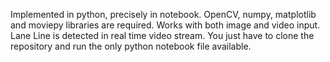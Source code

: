 Implemented in python, precisely in notebook. OpenCV, numpy, matplotlib and moviepy libraries are required. Works with both image and video input. Lane Line is detected in real time video stream.
You just have to clone the repository and run the only python notebook file available.

